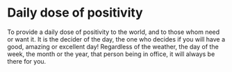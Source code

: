 # Daily dose of positivity

To provide a daily dose of positivity to the world, and to those whom need or want it.
It is the decider of the day, the one who decides if you will have a good, amazing or excellent day!
Regardless of the weather, the day of the week, the month or the year, that person being in office, it will always be there for you.
